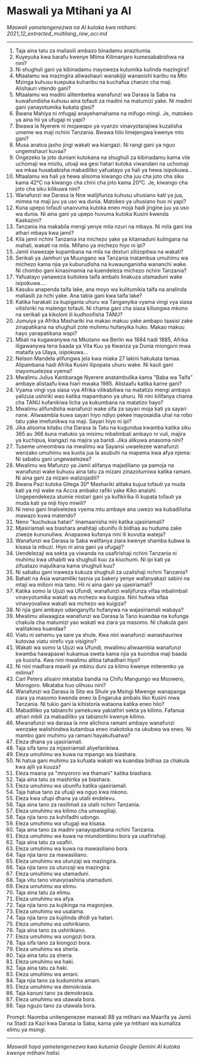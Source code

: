 # Maswali ya Mtihani ya AI
*Maswali yametengenezwa na AI kutoka kwa mtihani: 2021_12_extracted_multilang_raw_ocr.md*

---

1.  Taja aina tatu za maliasili ambazo binadamu anazitumia.
2.  Kuyeyuka kwa barafu kwenye Mlima Kilimanjaro kumesababishwa na nini?
3.  Ni shughuli gani ya kibinadamu inayoweza kutumika kulinda mazingira?
4.  Mtaalamu wa mazingira aliwashauri wanakijiji wanaoishi karibu na Mto Mzinga kuhusu kuepuka kuharibu na kuchafua chanzo cha maji. Alishauri vitendo gani?
5.  Mtaalamu wa madini alitembelea wanafunzi wa Darasa la Saba na kuwafundisha kuhusu aina tofauti za madini na matumizi yake. Ni madini gani yanayotumika kukata glasi?
6.  Bwana Mahiya ni mfugaji anayehamahama na mifugo mingi. Je, matokeo ya aina hii ya ufugaji ni yapi?
7.  Bwawa la Nyerere ni mojawapo ya vyanzo vinavyotarajiwa kuzalisha umeme wa maji nchini Tanzania. Bwawa hilo limejengwa kwenye mto gani?
8.  Musa anatoa jasho jingi wakati wa kiangazi. Ni rangi gani ya nguo ungemshauri kuvaa?
9.  Ongezeko la joto duniani kutokana na shughuli za kibinadamu kama vile uchomaji wa misitu, utoaji wa gesi hatari kutoka viwandani na uchomaji wa mkaa husababisha mabadiliko yafuatayo ya hali ya hewa isipokuwa...
10. Mtaalamu wa hali ya hewa alisoma kiwango cha juu cha joto cha siku kama 42°C na kiwango cha chini cha joto kama 20°C. Je, kiwango cha joto cha siku kilikuwa nini?
11. Wanafunzi wa Darasa la Nne walijifunza kuhusu uhusiano kati ya jua, mimea na maji juu ya uso wa dunia. Matokeo ya uhusiano huo ni yapi?
12. Kuna upepo tofauti unaovuma kutoka eneo moja hadi jingine juu ya uso wa dunia. Ni aina gani ya upepo huvuma kutoka Kusini kwenda Kaskazini?
13. Tanzania ina makabila mengi yenye mila nzuri na mbaya. Ni mila gani ina athari mbaya kwa jamii?
14. Kila jamii nchini Tanzania ina michezo yake ya kitamaduni kulingana na mahali, wakati na mila. Mifano ya michezo hiyo ni ipi?
15. Jamii inawezaje kupambana na mila na desturi zilizopitwa na wakati?
16. Serikali ya Jamhuri ya Muungano wa Tanzania inatambua umuhimu wa michezo kama njia ya kuburudisha na kuwaunganisha wananchi wake. Ni chombo gani kinasimamia na kuendeleza michezo nchini Tanzania?
17. Yafuatayo yanaweza kuitokea taifa ambalo linakuza utamaduni wake isipokuwa....
18. Kasuku anapenda taifa lake, ana moyo wa kulitumikia taifa na analinda maliasili za nchi yake. Ana tabia gani kwa taifa lake?
19. Katika harakati za kupigania uhuru wa Tanganyika vyama vingi vya siasa vilishiriki na malengo tofauti. Ni chama gani cha siasa kiliungwa mkono na serikali ya kikoloni ili kudhoofisha TANU?
20. Jumuiya ya Afrika Mashariki ina makao makuu yake ambapo taasisi zake zinapatikana na shughuli zote muhimu hufanyika huko. Makao makuu hayo yanapatikana wapi?
21. Mbali na kugawanywa na Mkutano wa Berlin wa 1884 hadi 1885, Afrika iligawanywa tena baada ya Vita Kuu ya Kwanza ya Dunia miongoni mwa mataifa ya Ulaya, isipokuwa...
22. Nelson Mandela alifungwa jela kwa miaka 27 lakini hakukata tamaa. Alipambana hadi Afrika Kusini ilipopata uhuru wake. Ni kauli gani inayomuelezea vyema?
23. Mwalimu Julius Kambarage Nyerere anatambulika kama "Baba wa Taifa" ambaye alistaafu kwa hiari mwaka 1985. Alistaafu katika karne gani?
24. Vyama vingi vya siasa vya Afrika vilikabiliwa na matatizo mengi ambayo yalizuia ushiriki wao katika mapambano ya uhuru. Ni nini kilifanya chama cha TANU kufanikiwa licha ya kukumbana na matatizo hayo?
25. Mwalimu alifundisha wanafunzi wake sifa za sayari moja kati ya sayari nane. Aliwaambia kuwa sayari hiyo ndiyo pekee inayosaidia uhai na robo tatu yake imefunikwa na maji. Sayari hiyo ni ipi?
26. Jika alisoma kitabu cha Darasa la Tatu na kugundua kwamba katika siku 365 au 366 kuna matukio ya misimu mbalimbali ambayo ni vuli, majira ya kuchipua, kiangazi na majira ya baridi. Jika alikuwa anasoma nini?
27. Tuseme umeombwa na mwalimu wa Sayansi uwaelezee wanafunzi wenzako umuhimu wa kuota jua la asubuhi na mapema kwa afya njema: Ni sababu gani ungewaelezea?
28. Mwalimu wa Mafunzo ya Jamii alifanya majadiliano ya pamoja na wanafunzi wake kuhusu aina tatu za mizani zinazotumiwa katika ramani. Ni aina gani za mizani walizojadili?
29. Bwana Pazi kutoka Gitega 30° Mashariki alitaka kujua tofauti ya muda kati ya mji wake na Accra ambako rafiki yake Kiko anaishi. Ungependekeza atumie mistari gani ya kufikirika ili kupata tofauti ya muda kati ya miji hiyo miwili?
30. Ni neno gani linaloelezea vyema mtu ambaye ana uwezo wa kubadilisha mawazo kuwa matendo?
31. Neno "kuchukua hatari" linamaanisha nini katika ujasiriamali?
32. Mjasiriamali wa biashara anahitaji ubunifu ili bidhaa au huduma zake ziweze kununuliwa. Anapaswa kufanya nini ili kuvutia wateja?
33. Wanafunzi wa Darasa la Saba walifanya ziara kwenye shamba kubwa la kisasa la mbuzi. Hiyo ni aina gani ya ufugaji?
34. Uendelezaji wa sekta ya viwanda na usafirishaji nchini Tanzania ni muhimu kwa uthabiti wa shughuli kuu za kiuchumi. Ni ipi kati ya zifuatazo inajulikana kama shughuli kuu?
35. Ni sababu gani inaweza kukuza shughuli za uzalishaji nchini Tanzania?
36. Bahati na Asia wanamiliki tasnia ya bakery yenye wafanyakazi sabini na mtaji wa milioni mia tano. Hii ni aina gani ya ujasiriamali?
37. Katika somo la Ujuzi wa Ufundi, wanafunzi walijifunza vifaa mbalimbali vinavyotumika wakati wa mchezo wa kuigiza. Nini huitwa vifaa vinavyovaliwa wakati wa mchezo wa kuigiza?
38. Ni njia gani ambayo udanganyifu hufanywa na wajasiriamali wabaya?
39. Mwalimu aliwaagiza wanafunzi wa Darasa la Tano kuandaa na kufunga chakula cha matumizi yao wakati wa ziara ya masomo. Ni chakula gani walitakiwa kuandaa?
40. Viatu ni sehemu ya sare ya shule. Kwa nini wanafunzi wanashauriwa kutovaa viatu virefu vya visigino?
41. Wakati wa somo la Ujuzi wa Ufundi, mwalimu aliwaambia wanafunzi kwamba hawapaswi kukamua sweta kama njia ya kuondoa maji baada ya kuosha. Kwa nini mwalimu alitoa tahadhari hiyo?
42. Ni nini madhara mawili ya mbinu duni za kilimo kwenye miteremko ya milima?
43. Carl Peters alisaini mkataba bandia na Chifu Mangungo wa Msowero, Morogoro. Mkataba huo ulihusu nini?
44. Wanafunzi wa Darasa la Sita wa Shule ya Msingi Mwenge wanapanga ziara ya masomo kwenda eneo la Engaruka ambalo liko Kusini mwa Tanzania. Ni tukio gani la kihistoria wataona katika eneo hilo?
45. Mabadiliko ya tabianchi yamekuwa yakiathiri sekta ya kilimo. Fafanua athari mbili za mabadiliko ya tabianchi kwenye kilimo.
46. Mwanafunzi wa darasa la nne alichora ramani ambayo wanafunzi wenzake walishindwa kutambua eneo inakotoka na ukubwa wa eneo. Ni mambo gani muhimu ya ramani hayakufuatwa?
47. Eleza dhana ya ujasiriamali.
48. Taja sifa tano za mjasiriamali aliyefanikiwa.
49. Eleza umuhimu wa kuwa na mpango wa biashara.
50. Ni hatua gani muhimu za kufuata wakati wa kuandaa bidhaa za chakula kwa ajili ya kuuza?
51. Eleza maana ya "mnyororo wa thamani" katika biashara.
52. Taja aina tatu za mashirika ya biashara.
53. Eleza umuhimu wa ubunifu katika ujasiriamali.
54. Taja hatua tano za ufuaji wa nguo kwa mkono.
55. Eleza kwa ufupi dhana ya utalii endelevu.
56. Taja aina tano za rasilimali za utalii nchini Tanzania.
57. Eleza umuhimu wa kilimo cha umwagiliaji.
58. Taja njia tano za kuhifadhi udongo.
59. Eleza umuhimu wa ufugaji wa kisasa.
60. Taja aina tano za madini yanayopatikana nchini Tanzania.
61. Eleza umuhimu wa kuwa na miundombinu bora ya usafirishaji.
62. Taja aina tatu za usafiri.
63. Eleza umuhimu wa kuwa na mawasiliano bora.
64. Taja njia tano za mawasiliano.
65. Eleza umuhimu wa utunzaji wa mazingira.
66. Taja njia tano za utunzaji wa mazingira.
67. Eleza umuhimu wa utamaduni.
68. Taja vitu tano vinavyoashiria utamaduni.
69. Eleza umuhimu wa elimu.
70. Taja aina tatu za elimu.
71. Eleza umuhimu wa afya.
72. Taja njia tano za kujikinga na magonjwa.
73. Eleza umuhimu wa usalama.
74. Taja njia tano za kujilinda dhidi ya hatari.
75. Eleza umuhimu wa ushirikiano.
76. Taja aina tano za ushirikiano.
77. Eleza umuhimu wa uongozi bora.
78. Taja sifa tano za kiongozi bora.
79. Eleza umuhimu wa sheria.
80. Taja aina tatu za sheria.
81. Eleza umuhimu wa haki.
82. Taja aina tatu za haki.
83. Eleza umuhimu wa amani.
84. Taja njia tano za kudumisha amani.
85. Eleza umuhimu wa demokrasia.
86. Taja kanuni tano za demokrasia.
87. Eleza umuhimu wa utawala bora.
88. Taja nguzo tano za utawala bora.

Prompt: Naomba unitengenezee maswali 88 ya mtihani wa Maarifa ya Jamii na Stadi za Kazi kwa Darasa la Saba, kama yale ya mtihani wa kumaliza elimu ya msingi.

---
*Maswali haya yametengenezwa kwa kutumia Google Gemini AI kutoka kwenye mtihani halisi.*

